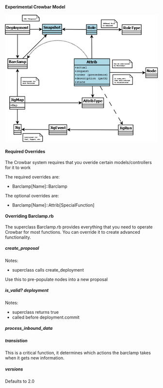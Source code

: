 #### Experimental Crowbar Model

![Crowbar Model (image)](crowbar_model.png "Crowbar Model")

#### Required Overrides

The Crowbar system requires that you overide certain models/controllers for it to work

The required overrides are:

* Barclamp[Name]::Barclamp

The optional overrides are:

* Barclamp[Name]::Attrib[SpecialFunction]

#### Overriding Barclamp.rb 

The superclass Barclamp.rb provides everything that you need to operate Crowbar for most functions.  You can override it to create advanced functionality.

##### create_proposal

Notes:
* superclass calls create_deployment

Use this to pre-populate nodes into a new proposal

##### is_valid? deployment

Notes:
* superclass returns true
* called before deployment.commit

##### process_inbound_data

##### transistion

This is a critical function, it determines which actions the barclamp takes when it gets new information.

##### versions

Defaults to 2.0
